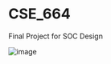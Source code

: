 # CSE_664
Final Project for SOC Design 

![image](https://user-images.githubusercontent.com/15795309/205462557-da295c13-c36e-4da1-b0bd-24b83543f381.png)
